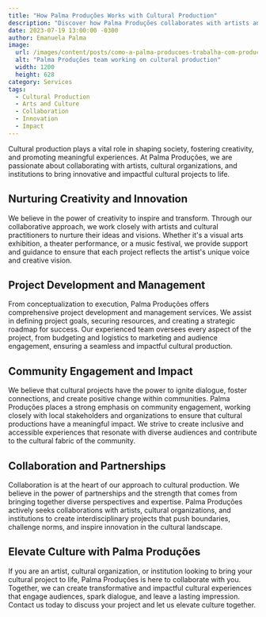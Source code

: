 ```yaml
---
title: "How Palma Produções Works with Cultural Production"
description: "Discover how Palma Produções collaborates with artists and cultural organizations to bring innovative and impactful cultural projects to life."
date: 2023-07-19 13:00:00 -0300
author: Emanuela Palma
image:
  url: /images/content/posts/como-a-palma-producoes-trabalha-com-producao-cultural.jpg
  alt: "Palma Produções team working on cultural production"
  width: 1200
  height: 628
category: Services
tags:
  - Cultural Production
  - Arts and Culture
  - Collaboration
  - Innovation
  - Impact
---
```


Cultural production plays a vital role in shaping society, fostering creativity, and promoting meaningful experiences. At Palma Produções, we are passionate about collaborating with artists, cultural organizations, and institutions to bring innovative and impactful cultural projects to life.

## Nurturing Creativity and Innovation

We believe in the power of creativity to inspire and transform. Through our collaborative approach, we work closely with artists and cultural practitioners to nurture their ideas and visions. Whether it's a visual arts exhibition, a theater performance, or a music festival, we provide support and guidance to ensure that each project reflects the artist's unique voice and creative vision.

## Project Development and Management

From conceptualization to execution, Palma Produções offers comprehensive project development and management services. We assist in defining project goals, securing resources, and creating a strategic roadmap for success. Our experienced team oversees every aspect of the project, from budgeting and logistics to marketing and audience engagement, ensuring a seamless and impactful cultural production.

## Community Engagement and Impact

We believe that cultural projects have the power to ignite dialogue, foster connections, and create positive change within communities. Palma Produções places a strong emphasis on community engagement, working closely with local stakeholders and organizations to ensure that cultural productions have a meaningful impact. We strive to create inclusive and accessible experiences that resonate with diverse audiences and contribute to the cultural fabric of the community.

## Collaboration and Partnerships

Collaboration is at the heart of our approach to cultural production. We believe in the power of partnerships and the strength that comes from bringing together diverse perspectives and expertise. Palma Produções actively seeks collaborations with artists, cultural organizations, and institutions to create interdisciplinary projects that push boundaries, challenge norms, and inspire innovation in the cultural landscape.

## Elevate Culture with Palma Produções

If you are an artist, cultural organization, or institution looking to bring your cultural project to life, Palma Produções is here to collaborate with you. Together, we can create transformative and impactful cultural experiences that engage audiences, spark dialogue, and leave a lasting impression. Contact us today to discuss your project and let us elevate culture together.
